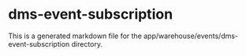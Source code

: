 # dms-event-subscription
This is a generated markdown file for the app/warehouse/events/dms-event-subscription directory.
